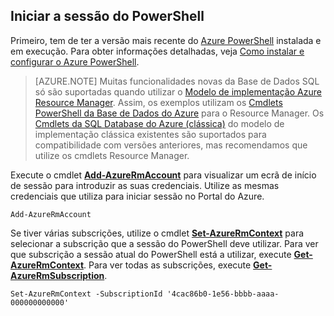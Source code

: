 
## Iniciar a sessão do PowerShell

Primeiro, tem de ter a versão mais recente do [Azure PowerShell](https://msdn.microsoft.com/library/mt619274.aspx) instalada e em execução. Para obter informações detalhadas, veja [Como instalar e configurar o Azure PowerShell](../articles/powershell-install-configure.md).


>[AZURE.NOTE] Muitas funcionalidades novas da Base de Dados SQL só são suportadas quando utilizar o [Modelo de implementação Azure Resource Manager](../articles/resource-group-overview.md). Assim, os exemplos utilizam os [Cmdlets PowerShell da Base de Dados do Azure](https://msdn.microsoft.com/library/azure/mt574084.aspx) para o Resource Manager. Os [Cmdlets da SQL Database do Azure (clássica)](https://msdn.microsoft.com/library/azure/dn546723.aspx) do modelo de implementação clássica existentes são suportados para compatibilidade com versões anteriores, mas recomendamos que utilize os cmdlets Resource Manager.


Execute o cmdlet [**Add-AzureRmAccount**](https://msdn.microsoft.com/library/mt619267.aspx) para visualizar um ecrã de início de sessão para introduzir as suas credenciais. Utilize as mesmas credenciais que utiliza para iniciar sessão no Portal do Azure.

    Add-AzureRmAccount

Se tiver várias subscrições, utilize o cmdlet [**Set-AzureRmContext**](https://msdn.microsoft.com/library/mt619263.aspx) para selecionar a subscrição que a sessão do PowerShell deve utilizar. Para ver que subscrição a sessão atual do PowerShell está a utilizar, execute [**Get-AzureRmContext**](https://msdn.microsoft.com/library/mt619265.aspx). Para ver todas as subscrições, execute [**Get-AzureRmSubscription**](https://msdn.microsoft.com/library/mt619284.aspx).

    Set-AzureRmContext -SubscriptionId '4cac86b0-1e56-bbbb-aaaa-000000000000'



<!--HONumber=Aug16_HO1-->


